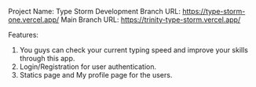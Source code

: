 Project Name: Type Storm
Development Branch URL: https://type-storm-one.vercel.app/
Main Branch URL: https://trinity-type-storm.vercel.app/

Features: 
1. You guys can check your current typing speed and improve your skills through this app.
2. Login/Registration for user authentication.
3. Statics page and My profile page for the users.
